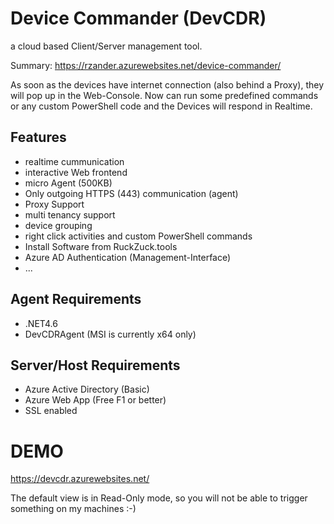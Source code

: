 # Device Commander (DevCDR)
a cloud based Client/Server management tool. 

Summary: https://rzander.azurewebsites.net/device-commander/

As soon as the devices have internet connection (also behind a Proxy), they will pop up in the Web-Console. Now can run some predefined commands or any custom PowerShell code and the Devices will respond in Realtime.

## Features
* realtime cummunication
* interactive Web frontend
* micro Agent (500KB)
* Only outgoing HTTPS (443) communication (agent)
* Proxy Support
* multi tenancy support
* device grouping
* right click activities and custom PowerShell commands
* Install Software from RuckZuck.tools
* Azure AD Authentication (Management-Interface)
* ...

## Agent Requirements
* .NET4.6
* DevCDRAgent (MSI is currently x64 only)

## Server/Host Requirements
* Azure Active Directory (Basic)
* Azure Web App (Free F1 or better)
* SSL enabled

# DEMO
https://devcdr.azurewebsites.net/ 

The default view is in Read-Only mode, so you will not be able to trigger something on my machines :-)

